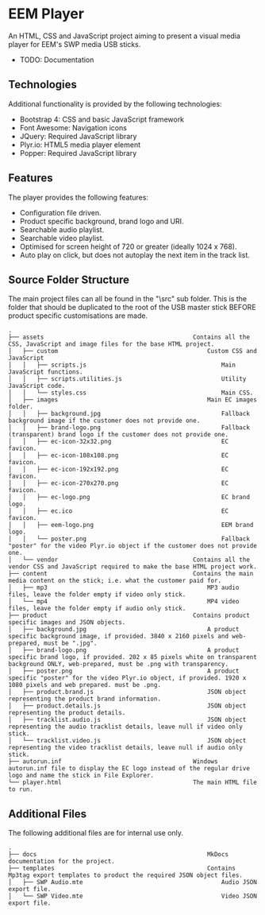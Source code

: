 # EEM Player

An HTML, CSS and JavaScript project aiming to present a visual media player for EEM's SWP media USB sticks.

* TODO: Documentation

## Technologies

Additional functionality is provided by the following technologies:

* Bootstrap 4: CSS and basic JavaScript framework
* Font Awesome: Navigation icons
* JQuery: Required JavaScript library
* Plyr.io: HTML5 media player element
* Popper: Required JavaScript library

## Features

The player provides the following features:

* Configuration file driven.
* Product specific background, brand logo and URI.
* Searchable audio playlist.
* Searchable video playlist.
* Optimised for screen height of 720 or greater (ideally 1024 x 768).
* Auto play on click, but does not autoplay the next item in the track list.

## Source Folder Structure

The main project files can all be found in the "\src" sub folder.  This is the folder that should be duplicated to the root of the USB master stick BEFORE product specific customisations are made.

```text
.
├── assets                                          Contains all the CSS, JavaScript and image files for the base HTML project.
│   ├── custom                                          Custom CSS and JavaScript
│   │   ├── scripts.js                                      Main JavaScript functions.
│   │   ├── scripts.utilities.js                            Utility JavaScript code.
│   │   └── styles.css                                      Main CSS.
│   ├── images                                          Main EC images folder.
│   │   ├── background.jpg                                  Fallback background image if the customer does not provide one.
│   │   ├── brand-logo.png                                  Fallback (transparent) brand logo if the customer does not provide one.
│   │   ├── ec-icon-32x32.png                               EC favicon.
│   │   ├── ec-icon-108x108.png                             EC favicon.
│   │   ├── ec-icon-192x192.png                             EC favicon.
│   │   ├── ec-icon-270x270.png                             EC favicon.
│   │   ├── ec-logo.png                                     EC brand logo.
│   │   ├── ec.ico                                          EC favicon.
│   │   ├── eem-logo.png                                    EEM brand logo.
│   │   └── poster.png                                      Fallback "poster" for the video Plyr.io object if the customer does not provide one.
│   └── vendor                                      Contains all the vendor CSS and JavaScript required to make the base HTML project work.
├── content                                         Contains the main media content on the stick; i.e. what the customer paid for.
│   ├── mp3                                             MP3 audio files, leave the folder empty if video only stick.
│   └── mp4                                             MP4 video files, leave the folder empty if audio only stick.
├── product                                         Contains product specific images and JSON objects.
│   ├── background.jpg                                  A product specific background image, if provided. 3840 x 2160 pixels and web-prepared, must be ".jpg".
│   ├── brand-logo.png                                  A product specific brand logo, if provided. 202 x 85 pixels white on transparent background ONLY, web-prepared, must be .png with transparency.
│   ├── poster.png                                      A product specific "poster" for the video Plyr.io object, if provided. 1920 x 1080 pixels and web prepared. must be .png.
│   ├── product.brand.js                                JSON object representing the product brand information.
│   ├── product.details.js                              JSON object representing the product details.
│   ├── tracklist.audio.js                              JSON object representing the audio tracklist details, leave null if video only stick.
│   └── tracklist.video.js                              JSON object representing the video tracklist details, leave null if audio only stick.
├── autorun.inf                                     Windows autorun.inf file to display the EC logo instead of the regular drive logo and name the stick in File Explorer.
└── player.html                                     The main HTML file to run.
```

## Additional Files

The following additional files are for internal use only.

```text
.
├── docs                                                MkDocs documentation for the project.
├── templates                                           Contains Mp3tag export templates to product the required JSON object files.
│   ├── SWP Audio.mte                                       Audio JSON export file.
│   └── SWP Video.mte                                       Video JSON export file.
```
